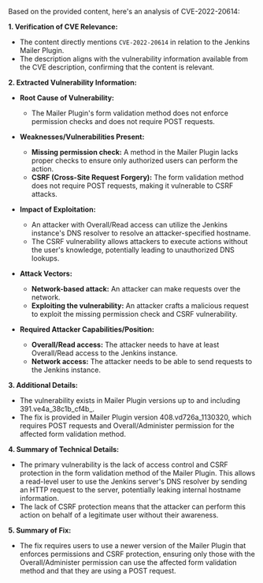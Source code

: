 Based on the provided content, here's an analysis of CVE-2022-20614:

**1. Verification of CVE Relevance:**
   - The content directly mentions `CVE-2022-20614` in relation to the Jenkins Mailer Plugin.
   - The description aligns with the vulnerability information available from the CVE description, confirming that the content is relevant.

**2. Extracted Vulnerability Information:**

   * **Root Cause of Vulnerability:**
     - The Mailer Plugin's form validation method does not enforce permission checks and does not require POST requests.

   * **Weaknesses/Vulnerabilities Present:**
     - **Missing permission check:** A method in the Mailer Plugin lacks proper checks to ensure only authorized users can perform the action.
     - **CSRF (Cross-Site Request Forgery):** The form validation method does not require POST requests, making it vulnerable to CSRF attacks.

   * **Impact of Exploitation:**
     - An attacker with Overall/Read access can utilize the Jenkins instance's DNS resolver to resolve an attacker-specified hostname.
     - The CSRF vulnerability allows attackers to execute actions without the user's knowledge, potentially leading to unauthorized DNS lookups.

   * **Attack Vectors:**
     - **Network-based attack:** An attacker can make requests over the network.
     - **Exploiting the vulnerability:** An attacker crafts a malicious request to exploit the missing permission check and CSRF vulnerability.

   * **Required Attacker Capabilities/Position:**
     - **Overall/Read access:** The attacker needs to have at least Overall/Read access to the Jenkins instance.
     - **Network access:** The attacker needs to be able to send requests to the Jenkins instance.

**3. Additional Details:**
   - The vulnerability exists in Mailer Plugin versions up to and including 391.ve4a\_38c1b\_cf4b\_.
   - The fix is provided in Mailer Plugin version 408.vd726a\_1130320, which requires POST requests and Overall/Administer permission for the affected form validation method.

**4. Summary of Technical Details:**
   - The primary vulnerability is the lack of access control and CSRF protection in the form validation method of the Mailer Plugin. This allows a read-level user to use the Jenkins server's DNS resolver by sending an HTTP request to the server, potentially leaking internal hostname information.
   - The lack of CSRF protection means that the attacker can perform this action on behalf of a legitimate user without their awareness.

**5. Summary of Fix:**
   - The fix requires users to use a newer version of the Mailer Plugin that enforces permissions and CSRF protection, ensuring only those with the Overall/Administer permission can use the affected form validation method and that they are using a POST request.
